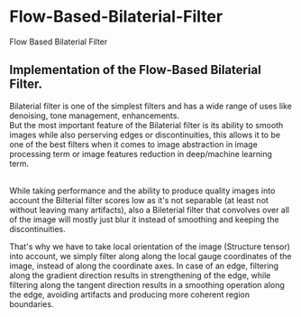 # Flow-Based-Bilaterial-Filter
 Flow Based Bilaterial Filter

## Implementation of the Flow-Based Bilaterial Filter.
Bilaterial filter is one of the simplest filters and has a wide range of uses like denoising, tone management, enhancements. <br>
But the most important feature of the Bilaterial filter is its ability to smooth images while also perserving edges or discontinuities, this allows it to be one of the best filters when it comes to image abstraction in image processing term or image features reduction in deep/machine learning term. <br><br>

While taking performance and the ability to produce quality images into account the Bilterial filter scores low as it's not separable (at least not without leaving many artifacts), also a Bileterial filter that convolves over all of the image will mostly just blur it instead of smoothing and keeping the discontinuities. <br>

That's why we have to take local orientation of the image (Structure tensor) into account, we simply filter along  along the local gauge coordinates of the image, instead of along the coordinate axes. In case of an edge, filtering along the gradient direction results in strengthening of the edge, while filtering along the tangent direction results in a smoothing operation along the edge, avoiding artifacts and producing more coherent region boundaries.
